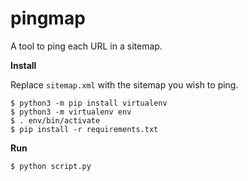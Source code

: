 # pingmap

A tool to ping each URL in a sitemap.

**Install**

Replace `sitemap.xml` with the sitemap you wish to ping.

```
$ python3 -m pip install virtualenv
$ python3 -m virtualenv env
$ . env/bin/activate
$ pip install -r requirements.txt
```

**Run**

```
$ python script.py
```
